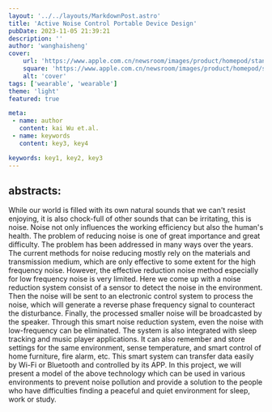 ```yaml
---
layout: '../../layouts/MarkdownPost.astro'
title: 'Active Noise Control Portable Device Design'
pubDate: 2023-11-05 21:39:21
description: ''
author: 'wanghaisheng'
cover:
    url: 'https://www.apple.com.cn/newsroom/images/product/homepod/standard/Apple-HomePod-hero-230118_big.jpg.large_2x.jpg'
    square: 'https://www.apple.com.cn/newsroom/images/product/homepod/standard/Apple-HomePod-hero-230118_big.jpg.large_2x.jpg'
    alt: 'cover'
tags: ['wearable', 'wearable'] 
theme: 'light'
featured: true

meta:
 - name: author
   content: kai Wu et.al.
 - name: keywords
   content: key3, key4

keywords: key1, key2, key3
---
```

## abstracts:
While our world is filled with its own natural sounds that we can't resist enjoying, it is also chock-full of other sounds that can be irritating, this is noise. Noise not only influences the working efficiency but also the human's health. The problem of reducing noise is one of great importance and great difficulty. The problem has been addressed in many ways over the years. The current methods for noise reducing mostly rely on the materials and transmission medium, which are only effective to some extent for the high frequency noise. However, the effective reduction noise method especially for low frequency noise is very limited.   Here we come up with a noise reduction system consist of a sensor to detect the noise in the environment. Then the noise will be sent to an electronic control system to process the noise, which will generate a reverse phase frequency signal to counteract the disturbance. Finally, the processed smaller noise will be broadcasted by the speaker. Through this smart noise reduction system, even the noise with low-frequency can be eliminated.   The system is also integrated with sleep tracking and music player applications. It can also remember and store settings for the same environment, sense temperature, and smart control of home furniture, fire alarm, etc. This smart system can transfer data easily by Wi-Fi or Bluetooth and controlled by its APP.   In this project, we will present a model of the above technology which can be used in various environments to prevent noise pollution and provide a solution to the people who have difficulties finding a peaceful and quiet environment for sleep, work or study.

